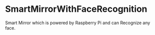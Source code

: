 # SmartMirrorWithFaceRecognition
Smart Mirror which is powered by Raspberry Pi and can Recognize any face.
